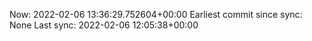 Now: 2022-02-06 13:36:29.752604+00:00 Earliest commit since sync: None Last sync: 2022-02-06 12:05:38+00:00
